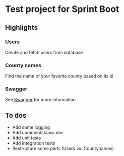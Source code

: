 <h1>Test project for Sprint Boot</h1>
<h2>Highlights</h2>
<h3>Users</h3>
<p>Create and fetch users from database</p>

<h3>County names</h3>
<p>Find the name of your favorite county based on its id</p>


<h3>Swagger</h3>
<p>See <a href="http://localhost:8080/swagger-ui/index.html">Swagger</a> for more information</p>

<h2>To dos</h2>
<ul>
  <li>Add some logging</li>
  <li>Add comments/Java doc</li>
  <li>Add unit tests</li>
  <li>Add integration tests</li>
  <li>Restructure some parts (Users vs. Countynames)</li>
</ul>
